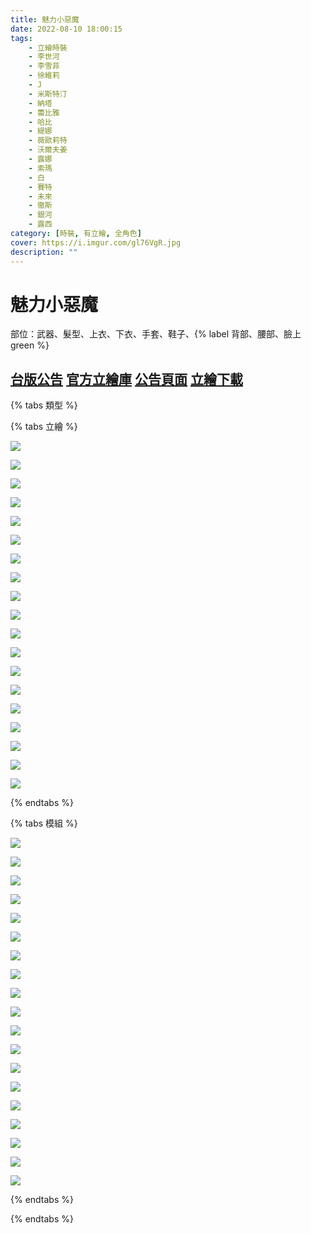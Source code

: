 ```yaml
---
title: 魅力小惡魔
date: 2022-08-10 18:00:15
tags:
    - 立繪時裝
    - 李世河
    - 李雪菲
    - 徐維莉
    - J
    - 米斯特汀
    - 納塔
    - 蕾比雅
    - 哈比
    - 緹娜
    - 薇歐莉特
    - 沃爾夫姜
    - 露娜
    - 索瑪
    - 白
    - 賽特
    - 未來
    - 徹斯
    - 銀河
    - 露西
category: [時裝, 有立繪, 全角色]
cover: https://i.imgur.com/gl76VgR.jpg
description: ""
---
```

# 魅力小惡魔


部位：武器、髮型、上衣、下衣、手套、鞋子、{% label 背部、腰部、臉上 green %}

[台版公告](http://cls.mangot5.com/game/cls/news/detail?contentNo=50663)
[官方立繪庫](https://closers.nexon.com/Pds/FanSiteKit)
[公告頁面](https://closers.nexon.com/News/GMNote/View?n4ArticleSN=512)
[立繪下載](https://closers.vod.nexoncdn.co.kr/site/fansitekit/Closers_FansiteKit_nightmare_211007_b705aw.zip)
---

{% tabs 類型 %}
<!-- tab 立繪-->
{% tabs 立繪 %}
<!-- tab 李世河(Seha)-->
![](https://i.imgur.com/q9Sa5Fh.jpg)
<!-- endtab -->
<!-- tab 李雪菲(Seulbi)-->
![](https://i.imgur.com/aY8d7LE.jpg)
<!-- endtab -->
<!-- tab 徐維莉(Yuri)-->
![](https://i.imgur.com/j6uU63c.jpg)
<!-- endtab -->
<!-- tab J-->
![](https://i.imgur.com/WQGArg6.jpg)
<!-- endtab -->
<!-- tab 米斯特汀(Tein)-->
![](https://i.imgur.com/PehCkP2.jpg)
<!-- endtab -->
<!-- tab 納塔(Nata)-->
![](https://i.imgur.com/AkyUUrK.jpg)
<!-- endtab -->
<!-- tab 蕾比雅(Levia)-->
![](https://i.imgur.com/gKA1e7P.jpg)
<!-- endtab -->
<!-- tab 哈比(Harpy)-->
![](https://i.imgur.com/ZdUKWkP.jpg)
<!-- endtab -->
<!-- tab 緹娜(Tina)-->
![](https://i.imgur.com/rG3CZUA.jpg)
<!-- endtab -->
<!-- tab 薇歐莉特(Violet)-->
![](https://i.imgur.com/UqyxqJn.jpg)
<!-- endtab -->
<!-- tab 沃爾夫姜(Wolfgang)-->
![](https://i.imgur.com/tKODVEw.jpg)
<!-- endtab -->
<!-- tab 露娜(Luna)-->
![](https://i.imgur.com/NPuVaQu.jpg)
<!-- endtab -->
<!-- tab 索瑪(Soma)-->
![](https://i.imgur.com/8GThJL5.jpg)
<!-- endtab -->
<!-- tab 白(Bai)-->
![](https://i.imgur.com/km63ttE.jpg)
<!-- endtab -->
<!-- tab 賽特(Seth)-->
![](https://i.imgur.com/ftzPBhR.png)
<!-- endtab -->
<!-- tab 未來(Mirae)-->
![](https://i.imgur.com/4ywsnXz.jpg)
<!-- endtab -->
<!-- tab 徹斯(Chulsoo)-->
![](https://i.imgur.com/zV5EMnY.jpg)
<!-- endtab -->
<!-- tab 銀河(Eunha)-->
![](https://i.imgur.com/oZeoq3Y.jpg)
<!-- endtab -->
<!-- tab 露西(Lucy)-->
![](https://i.imgur.com/gl76VgR.jpg)
<!-- endtab -->
{% endtabs %}
<!-- endtab -->

<!-- tab 模組-->
{% tabs 模組 %}
<!-- tab 李世河(Seha)-->
![](https://i.imgur.com/tTXxDvH.png)
<!-- endtab -->
<!-- tab 李雪菲(Seulbi)-->
![](https://i.imgur.com/Nm9Itb6.png)
<!-- endtab -->
<!-- tab 徐維莉(Yuri)-->
![](https://i.imgur.com/LeCnC7Y.png)
<!-- endtab -->
<!-- tab J-->
![](https://i.imgur.com/ZBzc8e2.png)
<!-- endtab -->
<!-- tab 米斯特汀(Tein)-->
![](https://i.imgur.com/I6O4BiQ.png)
<!-- endtab -->
<!-- tab 納塔(Nata)-->
![](https://i.imgur.com/LeeUs5N.png)
<!-- endtab -->
<!-- tab 蕾比雅(Levia)-->
![](https://i.imgur.com/mOXKWaS.png)
<!-- endtab -->
<!-- tab 哈比(Harpy)-->
![](https://i.imgur.com/KNAIW8O.png)
<!-- endtab -->
<!-- tab 緹娜(Tina)-->
![](https://i.imgur.com/GxlFgsI.png)
<!-- endtab -->
<!-- tab 薇歐莉特(Violet)-->
![](https://i.imgur.com/2SYX8uX.png)
<!-- endtab -->
<!-- tab 沃爾夫姜(Wolfgang)-->
![](https://i.imgur.com/dl1tSYG.png)
<!-- endtab -->
<!-- tab 露娜(Luna)-->
![](https://i.imgur.com/WUnGfZW.png)
<!-- endtab -->
<!-- tab 索瑪(Soma)-->
![](https://i.imgur.com/SdQHPbZ.png)
<!-- endtab -->
<!-- tab 白(Bai)-->
![](https://i.imgur.com/8DCPm8h.png)
<!-- endtab -->
<!-- tab 賽特(Seth)-->
![](https://i.imgur.com/WCdGE9f.png)
<!-- endtab -->
<!-- tab 未來(Mirae)-->
![](https://i.imgur.com/chTvHEM.png)
<!-- endtab -->
<!-- tab 徹斯(Chulsoo)-->
![](https://i.imgur.com/V4bKTJC.png)
<!-- endtab -->
<!-- tab 銀河(Eunha)-->
![](https://i.imgur.com/awJR5cL.png)
<!-- endtab -->
<!-- tab 露西(Lucy)-->
![](https://i.imgur.com/wWn13TS.png)
<!-- endtab -->
{% endtabs %}
<!-- endtab -->

{% endtabs %}